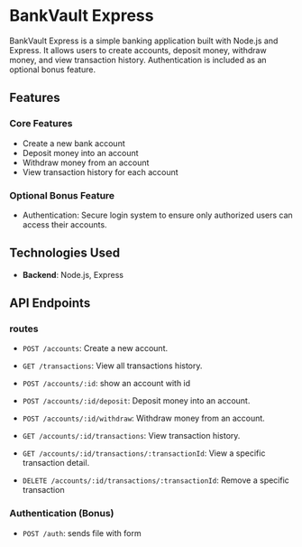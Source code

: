 # BankVault Express

BankVault Express is a simple banking application built with Node.js and Express. It allows users to create accounts, deposit money, withdraw money, and view transaction history. Authentication is included as an optional bonus feature.

## Features

### Core Features
- Create a new bank account
- Deposit money into an account
- Withdraw money from an account
- View transaction history for each account

### Optional Bonus Feature
- Authentication: Secure login system to ensure only authorized users can access their accounts.

## Technologies Used
- **Backend**: Node.js, Express

## API Endpoints

### routes


- `POST /accounts`: Create a new account.
<!-- http://localhost:8085/accounts/?api-key=admin -->

- `GET /transactions`: View all transactions history.
<!-- http://localhost:8085/transactions -->

- `POST /accounts/:id`: show an account with id
<!-- http://localhost:8085/accounts/johndoe@example.compassword123/?api-key=admin -->

- `POST /accounts/:id/deposit`: Deposit money into an account.
<!-- http://localhost:8085/accounts/johndoe@example.compassword123/deposit/?api-key=admin -->

- `POST /accounts/:id/withdraw`: Withdraw money from an account.
<!-- http://localhost:8085/accounts/johndoe@example.compassword123/withdraw/?api-key=admin -->

- `GET /accounts/:id/transactions`: View transaction history.
<!-- http://localhost:8085/accounts/johndoe@example.compassword123/transactions/?api-key=admin -->

- `GET /accounts/:id/transactions/:transactionId`: View a specific transaction detail.
<!-- http://localhost:8085/accounts/johndoe@example.compassword123/transactions/txn1/?api-key=admin -->

- `DELETE /accounts/:id/transactions/:transactionId`: Remove a specific transaction 
<!-- http://localhost:8085/accounts/johndoe@example.compassword123/transactions/txn1.?api-key=admin -->


<!-- if there is time -->
### Authentication (Bonus)
- `POST /auth`: sends file with form
<!-- http://localhost:8085/auth -->

<!-- there is no real authentication though -->


